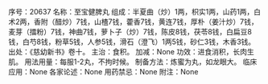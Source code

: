 序号：20637
名称：至宝健脾丸
组成：半夏曲（炒）1两，枳实1两，山药1两，白术2两，香附（醋炒）7钱，山楂7钱，藿香7钱，黄连7钱，厚朴（姜汁炒）7钱，麦芽（擂粉）7钱，神曲7钱，萝卜子（炒）7钱，陈皮8钱，茯苓8钱，白扁豆8钱，白芍8钱，粉草5钱，人参5钱，滑石（澄飞）1两5钱，砂仁3钱，木香3钱。
出处：《慈幼新书》卷十。
主治：食积。
加减：None
功效：进食消积，长肉生肌。
用法用量：每服1-2丸，不拘时候。
制备方法：炼蜜为丸，如龙眼大。
临床应用：None
各家论述：None
用药禁忌：None
附注：None
